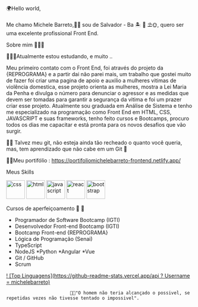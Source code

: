 🌍Hello world,

Me chamo Michele Barreto,👧🏽 sou de Salvador - Ba 🏝 🌊 ⛱🌞, quero ser uma excelente profissional Front End.

Sobre mim 👩🏽‍🎓

👩🏽‍💻Atualmente estou estudando, e muito ..

Meu primeiro contato com o Front End, foi através do projeto da {REPROGRAMA} e a partir dai não parei mais, um trabalho que gostei muito de fazer foi criar uma pagina de apoio e auxilio a mulheres vitimas de violência domestica, esse projeto orienta as mulheres, mostra a Lei Maria da Penha e divulga o número para denunciar o agressor e as medidas que devem ser tomadas para garantir a segurança da vitima e foi um prazer criar esse projeto.
Atualmente sou graduada em Análise de Sistema e tenho me especializado na programação como Front End em HTML, CSS, JAVASCRIPT e suas frameworks, tenho feito cursos e Bootcamps, procuro todos os dias me capacitar e está pronta para os novos desafios que vão surgir.

👩‍💻 Talvez meu git, não esteja ainda tão recheado o quanto você queria, mas, tem aprendizado que não cabe em um Git 🥰

👩‍💻Meu portifólio : https://portifoliomichelebarreto-frontend.netlify.app/

Meus Skills

<img src="https://devicon.dev/devicon.git/icons/css3/css3-original-wordmark.svg" alt="css" width="50" height="50" style="max-width:100%"></img>
<img src= "https://devicon.dev/devicon.git/icons/html5/html5-original-wordmark.svg" alt="html" width="50" height="50" style="max-width:100%"></img>
<img src= "https://devicon.dev/devicon.git/icons/javascript/javascript-plain.svg" alt="javascript" width="50" height="50" style="max-width:100%"></img>
<img src= "https://devicon.dev/devicon.git/icons/react/react-original-wordmark.svg" alt="react" width="50" height="50" style="max-width:100%"></img>
<img src= "https://devicon.dev/devicon.git/icons/bootstrap/bootstrap-plain-wordmark.svg" alt="bootstrap" width="50" height="50" style="max-width:100%"></img>

Cursos de aperfeiçoamento  📘 💾
* Programador de Software Bootcamp (IGTI)
* Desenvolvedor Front-end  Bootcamp (IGTI)
* Bootcamp Front-end {REPROGRAMA}
* Lógica de Programação (Senai)
* TypeScript
* NodeJS
*Python
*Angular
*Vue
* Git / GitHub
* Scrum

[! [Top Linguagens](https://github-readme-stats.vercel.app/api ? Username = michelebarreto)](https://github.com/michelebarreto/github-readme-stats)
 



                            💪🏽"O homem não teria alcançado o possivel, se repetidas vezes não tivesse tentado o impossivel".
